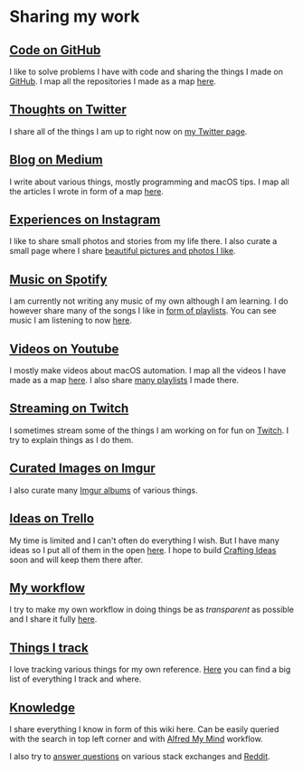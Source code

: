 # Sharing my work
## [Code on GitHub](https://github.com/nikitavoloboev)
I like to solve problems I have with code and sharing the things I made on [GitHub](https://github.com/nikitavoloboev). I map all the repositories I made as a map [here](https://my.mindnode.com/ZKGETDkUaQUsL3q8q9z788CxG84oEHgDiT79GuzX#49.4,-944.4,0).

## [Thoughts on Twitter](https://twitter.com/nikitavoloboev)
I share all of the things I am up to right now on [my Twitter page](https://twitter.com/nikitavoloboev). 

## [Blog on Medium](https://medium.com/@NikitaVoloboev)
I write about various things, mostly programming and macOS tips. I map all the articles I wrote in form of a map [here](https://my.mindnode.com/qVGMak6nNCFxh5YxUGR3z6RKrmVNP6sr1Pk721FB#136.3,-676.8,0).

## [Experiences on Instagram](https://www.instagram.com/nikitavoloboev/)
I like to share small photos and stories from my life there. I also curate a small page where I share [beautiful pictures and photos I like](https://www.instagram.com/nvpix_/).

## [Music on Spotify](https://open.spotify.com/user/nikitavoloboev)
I am currently not writing any music of my own although I am learning. I do however share many of the songs I like in [form of playlists](../music/music-plays.md). You can see music I am listening to now [here](https://www.last.fm/user/playfullyExist).

## [Videos on Youtube](https://www.youtube.com/channel/UCEKqrUfr_FMKIO9XSJS4vDw)
I mostly make videos about macOS automation. I map all the videos I have made as a map [here](https://my.mindnode.com/1TFgMjvqLR63KyTzBNL7o9oQbNVEuPvLJg6f7XxM#219.0,80.7,2). I also share [many playlists](https://www.youtube.com/channel/UCEKqrUfr_FMKIO9XSJS4vDw/playlists?view_as=subscriber) I made there.

## [Streaming on Twitch](https://www.twitch.tv/nikiivi)
I sometimes stream some of the things I am working on for fun on [Twitch](https://www.twitch.tv/nikiivi). I try to explain things as I do them. 

## [Curated Images on Imgur](https://nikivii.imgur.com)
I also curate many [Imgur albums](https://nikivii.imgur.com) of various things.

## [Ideas on Trello](https://trello.com/b/alB1ryRP)
My time is limited and I can't often do everything I wish. But I have many ideas so I put all of them in the open [here](https://trello.com/b/alB1ryRP). I hope to build [Crafting Ideas](https://github.com/nikitavoloboev/crafting-ideas) soon and will keep them there after.

## [My workflow](./my-workflow.md)
I try to make my own workflow in doing things be as _transparent_ as possible and I share it fully [here](./my-workflow.md).

## [Things I track](./Tracking.md)
I love tracking various things for my own reference. [Here](./Tracking.md) you can find a big list of everything I track and where.

## [Knowledge](https://nikitavoloboev.gitbooks.io/knowledge/content/)
I share everything I know in form of this wiki here. Can be easily queried with the search in top left corner and with [Alfred My Mind](https://github.com/nikitavoloboev/alfred-my-mind) workflow. 

I also try to [answer questions](https://stackoverflow.com/users/3067664/nikita-voloboev?tab=profile) on various stack exchanges and [Reddit](https://www.reddit.com/user/nikivi/).